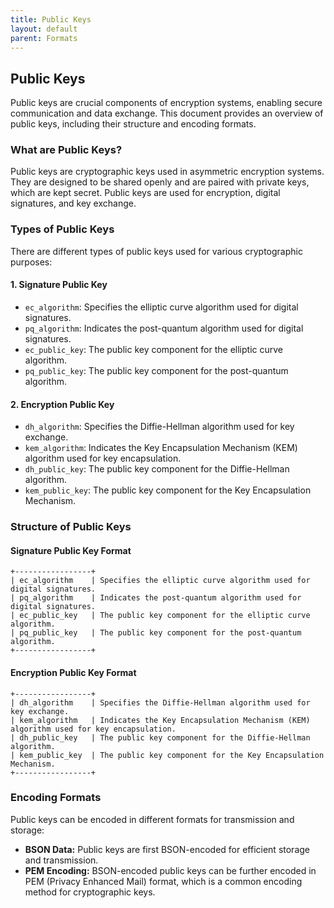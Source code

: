 ```yaml
---
title: Public Keys
layout: default
parent: Formats
---
```


## Public Keys

Public keys are crucial components of encryption systems, enabling secure communication and data exchange. This document provides an overview of public keys, including their structure and encoding formats.

### What are Public Keys?

Public keys are cryptographic keys used in asymmetric encryption systems. They are designed to be shared openly and are paired with private keys, which are kept secret. Public keys are used for encryption, digital signatures, and key exchange.

### Types of Public Keys

There are different types of public keys used for various cryptographic purposes:

#### 1. Signature Public Key

- `ec_algorithm`: Specifies the elliptic curve algorithm used for digital signatures.
- `pq_algorithm`: Indicates the post-quantum algorithm used for digital signatures.
- `ec_public_key`: The public key component for the elliptic curve algorithm.
- `pq_public_key`: The public key component for the post-quantum algorithm.

#### 2. Encryption Public Key

- `dh_algorithm`: Specifies the Diffie-Hellman algorithm used for key exchange.
- `kem_algorithm`: Indicates the Key Encapsulation Mechanism (KEM) algorithm used for key encapsulation.
- `dh_public_key`: The public key component for the Diffie-Hellman algorithm.
- `kem_public_key`: The public key component for the Key Encapsulation Mechanism.

### Structure of Public Keys

#### Signature Public Key Format

```
+-----------------+
| ec_algorithm    | Specifies the elliptic curve algorithm used for digital signatures.
| pq_algorithm    | Indicates the post-quantum algorithm used for digital signatures.
| ec_public_key   | The public key component for the elliptic curve algorithm.
| pq_public_key   | The public key component for the post-quantum algorithm.
+-----------------+
```

#### Encryption Public Key Format

```
+-----------------+
| dh_algorithm    | Specifies the Diffie-Hellman algorithm used for key exchange.
| kem_algorithm   | Indicates the Key Encapsulation Mechanism (KEM) algorithm used for key encapsulation.
| dh_public_key   | The public key component for the Diffie-Hellman algorithm.
| kem_public_key  | The public key component for the Key Encapsulation Mechanism.
+-----------------+
```

### Encoding Formats

Public keys can be encoded in different formats for transmission and storage:

- **BSON Data:** Public keys are first BSON-encoded for efficient storage and transmission.
- **PEM Encoding:** BSON-encoded public keys can be further encoded in PEM (Privacy Enhanced Mail) format, which is a common encoding method for cryptographic keys.
